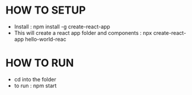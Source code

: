 # HOW TO SETUP
- Install : npm install -g create-react-app
- This will create a react app folder and components : npx create-react-app hello-world-reac

# HOW TO RUN
- cd into the folder
- to run : npm start
